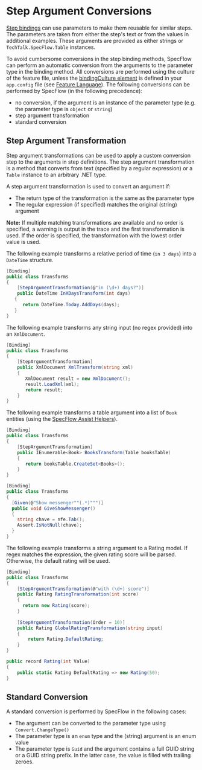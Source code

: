 # Step Argument Conversions

[Step bindings](Step-Definitions.md) can use parameters to make them reusable for similar steps. The parameters are taken from either the step's text or from the values in additional examples. These arguments are provided as either strings or `TechTalk.SpecFlow.Table` instances.

To avoid cumbersome conversions in the step binding methods, SpecFlow can perform an automatic conversion from the arguments to the parameter type in the binding method. All conversions are performed using the culture of the feature file, unless the [bindingCulture element](../Installation/Configuration.md) is defined in your `app.config` file (see [Feature Language](../Gherkin/Feature-Language.md)). The following conversions can be performed by SpecFlow (in the following precedence):

* no conversion, if the argument is an instance of the parameter type (e.g. the parameter type is `object` or `string`)
* step argument transformation
* standard conversion

## Step Argument Transformation

Step argument transformations can be used to apply a custom conversion step to the arguments in step definitions. The step argument transformation is a method that converts from text (specified by a regular expression) or a `Table` instance to an arbitrary .NET type.

A step argument transformation is used to convert an argument if:

* The return type of the transformation is the same as the parameter type
* The regular expression (if specified) matches the original (string) argument

**Note:** If multiple matching transformations are available and no order is specified, a warning is output in the trace and the first transformation is used. If the order is specified, the transformation with the lowest order value is used.

The following example transforms a relative period of time (`in 3 days`) into a `DateTime` structure.

```c#
[Binding]
public class Transforms
{
    [StepArgumentTransformation(@"in (\d+) days?")]
    public DateTime InXDaysTransform(int days)
   {
      return DateTime.Today.AddDays(days);
   }
}
```

The following example transforms any string input (no regex provided) into an `XmlDocument`.

```c#
[Binding]
public class Transforms
{
    [StepArgumentTransformation]
    public XmlDocument XmlTransform(string xml)
    {
       XmlDocument result = new XmlDocument();
       result.LoadXml(xml);
       return result;
    }
}
```

The following example transforms a table argument into a list of `Book` entities (using the [SpecFlow Assist Helpers](SpecFlow-Assist-Helpers.md)).  

```c#
[Binding]
public class Transforms
{
    [StepArgumentTransformation]
    public IEnumerable<Book> BooksTransform(Table booksTable)
    {
       return booksTable.CreateSet<Books>();
    }
}
```

```c#
[Binding]
public class Transforms
{
  [Given(@"Show messenger""(.*)""")]
  public void GiveShowMessenger()
  {
    string chave = nfe.Tab();
    Assert.IsNotNull(chave);
  }
}
```

The following example transforms a string argument to a Rating model. If regex matches the expression, the given rating score will be parsed. Otherwise, the default rating will be used.

```c#
[Binding]
public class Transforms
{
    [StepArgumentTransformation(@"with (\d+) score")]
    public Rating RatingTransformation(int score)
    {
      return new Rating(score);
    }
    
    [StepArgumentTransformation(Order = 10)]
    public Rating GlobalRatingTransformation(string input) 
    {
        return Rating.DefaultRating;
    }
}

public record Rating(int Value) 
{
    public static Rating DefaultRating => new Rating(50);
}
```

## Standard Conversion

A standard conversion is performed by SpecFlow in the following cases:

* The argument can be converted to the parameter type using `Convert.ChangeType()`
* The parameter type is an `enum` type and the (string) argument is an enum value
* The parameter type is `Guid` and the argument contains a full GUID string or a GUID string prefix. In the latter case, the value is filled with trailing zeroes.
